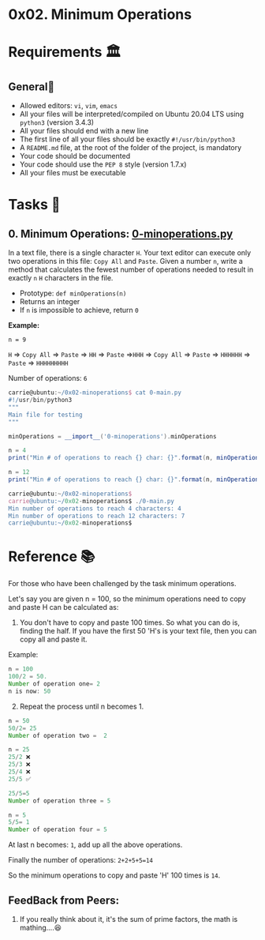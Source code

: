 # 0x02. Minimum Operations
# Requirements 🏛️
## General🧵
* Allowed editors: `vi`, `vim`, `emacs`
* All your files will be interpreted/compiled on Ubuntu 20.04 LTS using `python3` (version 3.4.3)
* All your files should end with a new line
* The first line of all your files should be exactly `#!/usr/bin/python3`
* A `README.md` file, at the root of the folder of the project, is mandatory
* Your code should be documented
* Your code should use the `PEP 8` style (version 1.7.x)
* All your files must be executable

# Tasks 📃
## 0. Minimum Operations: [0-minoperations.py](0-minoperations.py)
In a text file, there is a single character `H`. Your text editor can execute only two operations in this file: `Copy All` and `Paste`. Given a number `n`, write a method that calculates the fewest number of operations needed to result in exactly `n` `H` characters in the file.

* Prototype: `def minOperations(n)`
* Returns an integer
* If `n` is impossible to achieve, return `0`

**Example:**

`n = 9`

`H` => `Copy All` => `Paste` => `HH` => `Paste` =>`HHH` => `Copy All` => `Paste` => `HHHHHH` => `Paste` => `HHHHHHHHH`

Number of operations: `6`
```groovy
carrie@ubuntu:~/0x02-minoperations$ cat 0-main.py
#!/usr/bin/python3
"""
Main file for testing
"""

minOperations = __import__('0-minoperations').minOperations

n = 4
print("Min # of operations to reach {} char: {}".format(n, minOperations(n)))

n = 12
print("Min # of operations to reach {} char: {}".format(n, minOperations(n)))

carrie@ubuntu:~/0x02-minoperations$
carrie@ubuntu:~/0x02-minoperations$ ./0-main.py
Min number of operations to reach 4 characters: 4
Min number of operations to reach 12 characters: 7
carrie@ubuntu:~/0x02-minoperations$
```

# Reference 📚
For those who have been challenged by the task minimum operations.

Let's say you are given n = 100, so the minimum operations need to copy and paste H can be calculated as:

1) You don't have to copy and paste 100 times. So what you can do is, finding the half.  If you have the first 50 'H's is your text file, then you can copy all and paste it.

Example:
```groovy
n = 100
100/2 = 50. 
Number of operation one= 2
n is now: 50
````

2) Repeat the process until n becomes 1.
```groovy
n = 50
50/2= 25
Number of operation two =  2

n = 25
25/2 ❌
25/3 ❌
25/4 ❌
25/5 ✅

25/5=5
Number of operation three = 5

n = 5
5/5= 1
Number of operation four = 5
```

At last n becomes: `1`, add up all the above operations.

Finally the number of operations: `2+2+5+5=14`

So the minimum operations to copy and paste 'H' 100 times is `14`.

## FeedBack from Peers:
1. If you really think about it, it's the sum of prime factors, the math is mathing....😆


